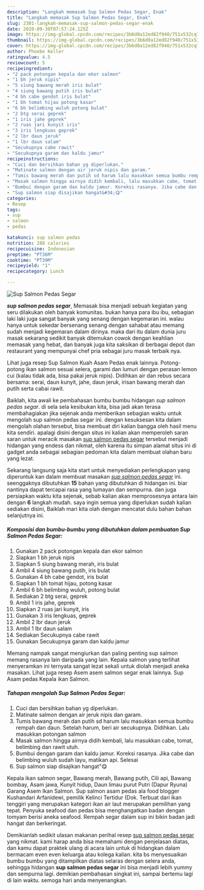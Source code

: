 ```yaml
---
description: "Langkah memasak Sup Salmon Pedas Segar, Enak"
title: "Langkah memasak Sup Salmon Pedas Segar, Enak"
slug: 2301-langkah-memasak-sup-salmon-pedas-segar-enak
date: 2020-09-30T07:57:24.125Z
image: https://img-global.cpcdn.com/recipes/3b6d0a12ed82f940/751x532cq70/sup-salmon-pedas-segar-foto-resep-utama.jpg
thumbnail: https://img-global.cpcdn.com/recipes/3b6d0a12ed82f940/751x532cq70/sup-salmon-pedas-segar-foto-resep-utama.jpg
cover: https://img-global.cpcdn.com/recipes/3b6d0a12ed82f940/751x532cq70/sup-salmon-pedas-segar-foto-resep-utama.jpg
author: Phoebe Keller
ratingvalue: 4.5
reviewcount: 5
recipeingredient:
- "2 pack potongan kepala dan ekor salmon"
- "1 bh jeruk nipis"
- "5 siung bawang merah iris bulat"
- "4 siung bawang putih iris bulat"
- "4 bh cabe gendot iris bulat"
- "1 bh tomat hijau potong kasar"
- "6 bh belimbing wuluh potong bulat"
- "2 btg serai geprek"
- "1 iris jahe geprek"
- "2 ruas jari kunyit iris"
- "3 iris lengkuas geprek"
- "2 lbr daun jeruk"
- "1 lbr daun salam"
- "Secukupnya cabe rawit"
- "Secukupnya garam dan kaldu jamur"
recipeinstructions:
- "Cuci dan bersihkan bahan yg diperlukan."
- "Matinate salmon dengan air jeruk nipis dan garam."
- "Tumis bawang merah dan putih sd harum lalu masukkan semua bumbu rempah dan daun. Setelah harum, beri air secukupnya. Didihkan. Lalu masukkan potongan salmon"
- "Masak salmon hingga airnya didih kembali, lalu masukkan cabe, tomat, belimbing dan rawit utuh."
- "Bumbui dengan garam dan kaldu jamur. Koreksi rasanya. Jika cabe dan belimbing wuluh sudah layu, matikan api. Selesai"
- "Sup salmon siap disajikan hangat&#34;😋"
categories:
- Resep
tags:
- sup
- salmon
- pedas

katakunci: sup salmon pedas 
nutrition: 288 calories
recipecuisine: Indonesian
preptime: "PT36M"
cooktime: "PT39M"
recipeyield: "1"
recipecategory: Lunch

---
```



![Sup Salmon Pedas Segar](https://img-global.cpcdn.com/recipes/3b6d0a12ed82f940/751x532cq70/sup-salmon-pedas-segar-foto-resep-utama.jpg)

<b><i>sup salmon pedas segar</i></b>, Memasak bisa menjadi sebuah kegiatan yang seru dilakukan oleh banyak komunitas. bukan hanya para ibu ibu, sebagian laki laki juga sangat banyak yang senang dengan kegemaran ini. walau hanya untuk sekedar bersenang senang dengan sahabat atau memang sudah menjadi kegemaran dalam dirinya. maka dari itu dalam dunia juru masak sekarang sedikit banyak ditemukan cowok dengan keahlian memasak yang hebat, dan banyak juga kita saksikan di berbagai depot dan restaurant yang mempunyai chef pria sebagai juru masak terbaik nya.

Lihat juga resep Sup Salmon Kuah Asam Pedas enak lainnya. Potong-potong ikan salmon sesuai selera, garami dan lumuri dengan perasan lemon cui (kalau tidak ada, bisa pakai jeruk nipis). Didihkan air dan rebus secara bersama: serai, daun kunyit, jahe, daun jeruk, irisan bawang merah dan putih serta cabai rawit.

Baiklah, kita awali ke pembahasan bumbu bumbu hidangan <i>sup salmon pedas segar</i>. di sela sela kesibukan kita, bisa jadi akan terasa membahagiakan jika sejenak anda memberikan sebagian waktu untuk mengolah sup salmon pedas segar ini. dengan kesuksesan kita dalam mengolah olahan tersebut, bisa membuat diri kalian bangga oleh hasil menu kita sendiri. apalagi disini dengan situs ini kalian akan memperoleh saran saran untuk meracik masakan <u>sup salmon pedas segar</u> tersebut menjadi hidangan yang endess dan nikmat, oleh karena itu simpan alamat situs ini di gadget anda sebagai sebagian pedoman kita dalam membuat olahan baru yang lezat.


Sekarang langsung saja kita start untuk menyediakan perlengkapan yang diperuntuk kan dalam membuat masakan <u><i>sup salmon pedas segar</i></u> ini. seenggaknya dibutuhkan <b>15</b> bahan yang dibutuhkan di hidangan ini. biar nantinya dapat tercapai rasa yang lumayan dan sempurna. dan juga persiapkan waktu kita sejenak, sebab kalian akan memprosesnya antara lain dengan <b>6</b> langkah mudah. saya ingin semua yang diperlukan sudah kalian sediakan disini, Baiklah mari kita olah dengan mencatat dulu bahan bahan selanjutnya ini.

<!--inarticleads1-->

##### Komposisi dan bumbu-bumbu yang dibutuhkan dalam pembuatan Sup Salmon Pedas Segar:

1. Gunakan 2 pack potongan kepala dan ekor salmon
1. Siapkan 1 bh jeruk nipis
1. Siapkan 5 siung bawang merah, iris bulat
1. Ambil 4 siung bawang putih, iris bulat
1. Gunakan 4 bh cabe gendot, iris bulat
1. Siapkan 1 bh tomat hijau, potong kasar
1. Ambil 6 bh belimbing wuluh, potong bulat
1. Sediakan 2 btg serai, geprek
1. Ambil 1 iris jahe, geprek
1. Siapkan 2 ruas jari kunyit, iris
1. Gunakan 3 iris lengkuas, geprek
1. Ambil 2 lbr daun jeruk
1. Ambil 1 lbr daun salam
1. Sediakan Secukupnya cabe rawit
1. Gunakan Secukupnya garam dan kaldu jamur


Memang nampak sangat mengiurkan dan paling penting sup salmon memang rasanya lain daripada yang lain. Kepala salmon yang terlihat menyeramkan ini ternyata sangat lezat sekali untuk diolah menjadi aneka masakan. Lihat juga resep Asem asem salmon segar enak lainnya. Sup Asam pedas Kepala ikan Salmon. 

<!--inarticleads2-->

##### Tahapan mengolah Sup Salmon Pedas Segar:

1. Cuci dan bersihkan bahan yg diperlukan.
1. Matinate salmon dengan air jeruk nipis dan garam.
1. Tumis bawang merah dan putih sd harum lalu masukkan semua bumbu rempah dan daun. Setelah harum, beri air secukupnya. Didihkan. Lalu masukkan potongan salmon
1. Masak salmon hingga airnya didih kembali, lalu masukkan cabe, tomat, belimbing dan rawit utuh.
1. Bumbui dengan garam dan kaldu jamur. Koreksi rasanya. Jika cabe dan belimbing wuluh sudah layu, matikan api. Selesai
1. Sup salmon siap disajikan hangat&#34;😋


Kepala ikan salmon segar, Bawang merah, Bawang putih, Cili api, Bawang bombay, Asam jawa, Kunyit hidup, Daun limau purut Putri (Dapur Ryuna) Garang Asem Ikan Salmon. Sup salmon asam pedas ala food blogger Kushandari Arfanidewi, pemilik Kelinci Tertidur (Dok. Terbuat dari ikan tenggiri yang merupakan kategori ikan air laut merupakan pemilihan yang tepat. Penyuka seafood dan pedas bisa menghangatkan badan dengan tomyam berisi aneka seafood. Rempah segar dalam sup ini bikin badan jadi hangat dan berkeringat. 

Demikianlah sedikit ulasan makanan perihal resep <u>sup salmon pedas segar</u> yang nikmat. kami harap anda bisa memahami dengan penjelasan diatas, dan kamu dapat praktek ulang di acara lain untuk di hidangkan dalam bermacam even even keluarga atau kolega kalian. kita bs menyesuaikan bumbu bumbu yang ditampilkan diatas selaras dengan selera anda, sehingga hidangan <b>sup salmon pedas segar</b> ini bisa menjadi lebih yummy dan sempurna lagi. demikian pembahasan singkat ini, sampai bertemu lagi di lain waktu. semoga hari anda menyenangkan.

